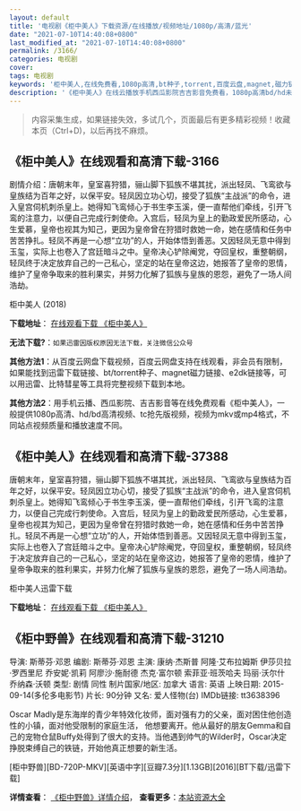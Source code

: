 ```yaml
---
layout: default
title: '电视剧《柜中美人》下载资源/在线播放/视频地址/1080p/高清/蓝光'
date: "2021-07-10T14:40:08+0800"
last_modified_at: "2021-07-10T14:40:08+0800"
permalink: /3166/
categories: 电视剧
cover:
tags: 电视剧
keywords: '柜中美人,在线免费看,1080p高清,bt种子,torrent,百度云盘,magnet,磁力链,迅雷下载资源'
description: '《柜中美人》在线云播放手机西瓜影院吉吉影音免费看，1080p高清bd/hd未删减完整版和tc抢先枪版，mkv/mp4格式，附带bt/torrent种子、magnet/磁力链、百度云盘、网盘资源迅雷下载链接'
---
```


>内容采集生成，如果链接失效，多试几个，页面最后有更多精彩视频！收藏本页（Ctrl+D)，以后再找不麻烦。


## 《柜中美人》在线观看和高清下载-3166

剧情介绍：唐朝末年，皇室喜狩猎，骊山脚下狐族不堪其扰，派出轻凤、飞鸾欲与皇族结为百年之好，以保平安。轻凤因立功心切，接受了狐族“主战派”的命令，进入皇宫伺机刺杀皇上。她得知飞鸾倾心于书生李玉溪，便一直帮他们牵线，引开飞鸾的注意力，以便自己完成行刺使命。入宫后，轻凤为皇上的勤政爱民所感动，心生爱慕，皇帝也视其为知己，更因为皇帝曾在狩猎时救她一命，她在感情和任务中苦苦挣扎。轻凤不再是一心想“立功”的人，开始体悟到善恶。又因轻凤无意中得到玉玺，实际上也卷入了宫廷暗斗之中。皇帝决心铲除阉党，夺回皇权，重整朝纲，轻凤终于决定放弃自己的一己私心，坚定的站在皇帝这边，她报答了皇帝的恩情，维护了皇帝争取来的胜利果实，并努力化解了狐族与皇族的恩怨，避免了一场人间浩劫。


柜中美人 (2018)

**下载地址**： [在线观看下载 《柜中美人》](https://www.btbtdy.me/btdy/dy12373.html) 


**无法下载?**：`如果迅雷因版权原因无法下载，关注微信公众号 `

**其他方法1**：从百度云网盘下载视频，百度云网盘支持在线观看，非会员有限制，如果能找到迅雷下载链接、bt/torrent种子、magnet磁力链接、e2dk链接等，可以用迅雷、比特彗星等工具将完整视频下载到本地。

**其他方法2**：用手机云播、西瓜影院、吉吉影音等在线免费观看《柜中美人》，一般提供1080p高清、hd/bd高清视频、tc抢先版视频，视频为mkv或mp4格式，不同站点视频质量和播放速度不同。


## 《柜中美人》在线观看和高清下载-37388

唐朝末年，皇室喜狩猎，骊山脚下狐族不堪其扰，派出轻凤、飞鸾欲与皇族结为百年之好，以保平安。轻凤因立功心切，接受了狐族“主战派”的命令，进入皇宫伺机刺杀皇上。她得知飞鸾倾心于书生李玉溪，便一直帮他们牵线，引开飞鸾的注意力，以便自己完成行刺使命。入宫后，轻凤为皇上的勤政爱民所感动，心生爱慕，皇帝也视其为知己，更因为皇帝曾在狩猎时救她一命，她在感情和任务中苦苦挣扎。轻凤不再是一心想“立功”的人，开始体悟到善恶。又因轻凤无意中得到玉玺，实际上也卷入了宫廷暗斗之中。皇帝决心铲除阉党，夺回皇权，重整朝纲，轻凤终于决定放弃自己的一己私心，坚定的站在皇帝这边，她报答了皇帝的恩情，维护了皇帝争取来的胜利果实，并努力化解了狐族与皇族的恩怨，避免了一场人间浩劫。


柜中美人迅雷下载

**下载地址**： [在线观看下载 《柜中美人》](https://www.993dy.com//vod-detail-id-29392.html) 


## 《柜中野兽》在线观看和高清下载-31210

导演: 斯蒂芬·邓恩 编剧: 斯蒂芬·邓恩 主演: 康纳·杰斯普 阿隆·艾布拉姆斯 伊莎贝拉·罗西里尼 乔安妮·凯莉 阿廖沙·施耐德 杰克·富尔顿 索菲亚·班茨哈夫 玛丽·沃尔什 乔纳森·沃顿 类型: 剧情 同性 制片国家/地区: 加拿大 语言: 英语 上映日期: 2015-09-14(多伦多电影节) 片长: 90分钟 又名: 爱人怪物(台) IMDb链接: tt3638396

Oscar Madly是东海岸的青少年特效化妆师，面对强有力的父亲，面对困住他创造性的小镇，面对他受限制的家庭生活， 他想要离开。他从最好的朋友Gemma和自己的宠物仓鼠Buffy处得到了很大的支持。当他遇到帅气的Wilder时，Oscar决定挣脱束缚自己的铁链，开始他真正想要的新生活。


[柜中野兽][BD-720P-MKV][英语中字][豆瓣7.3分][1.13GB][2016][BT下载/迅雷下载]

**详情查看**： [《柜中野兽》详情介绍](/movie/31210/)， **查看更多**：[本站资源大全](/movie/t/all/)

